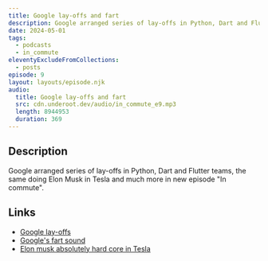 ```yaml
---
title: Google lay-offs and fart
description: Google arranged series of lay-offs in Python, Dart and Flutter teams, the same doing Elon Musk in Tesla and much more in new episode "In commute".
date: 2024-05-01
tags:
  - podcasts
  - in_commute
eleventyExcludeFromCollections:
  - posts
episode: 9
layout: layouts/episode.njk
audio:
  title: Google lay-offs and fart
  src: cdn.underoot.dev/audio/in_commute_e9.mp3
  length: 8944953
  duration: 369
---
```

## Description
Google arranged series of lay-offs in Python, Dart and Flutter teams, the same doing Elon Musk in Tesla and much more in new episode "In commute".

## Links
- <a href="https://techcrunch.com/2024/04/29/google-lays-off-staff-from-flutter-dart-python-weeks-before-its-developer-conference/" target="_blank">Google lay-offs</a>
- <a href="https://www.theverge.com/2024/4/30/24145714/google-phone-android-fart-button" target="_blank">Google's fart sound</a>
- <a href="https://www.theverge.com/2024/4/30/24145133/tesla-layoffs-supercharger-team-elon-musk-hard-core" target="_blank">Elon musk absolutely hard core in Tesla</a>
